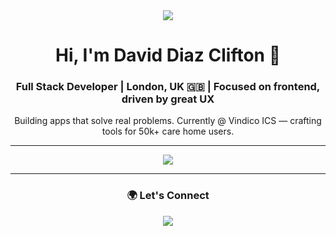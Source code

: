 <div align="center">
  <img src="https://capsule-render.vercel.app/api?type=waving&color=gradient&height=100&section=header"/>
   <h1>Hi, I'm David Diaz Clifton 👋</h1>
  <h3>Full Stack Developer | London, UK 🇬🇧 | Focused on frontend, driven by great UX</h3>
  
  <p>Building apps that solve real problems. Currently @ Vindico ICS — crafting tools for 50k+ care home users.</p>

</div>

---

<div align="center">
  <img src="https://skillicons.dev/icons?i=html,css,js,ts,react,vue,nodejs,firebase,mongodb,tailwind,gcp,git,github,vite,figma&perline=9" />
</div>

---

<div align="center">
  <h3>🌍 Let's Connect</h3>
  <a href="https://www.linkedin.com/in/daviddiazclifton">
    <img src="https://img.shields.io/badge/-LinkedIn-0077B5?style=for-the-badge&logo=linkedin&logoColor=white"/>
  </a>
  <a href="mailto:daviddiazclifton@gmail.com">
    <img src="https://img.shields.io/badge/-Email-D14836?style=for-the-b
